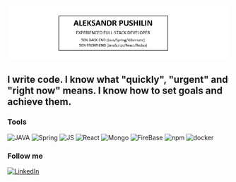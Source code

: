 <div style="display: flex; justify-content: center; align-items: center">
  <a href="https://www.linkedin.com/in/alex-pushilin/">
    <img src="https://github.com/Unlimcheg/Unlimcheg/blob/main/assets/Header2.png" alt="Header Image" />
  </a>
</div>

## I write code. I know what "quickly", "urgent" and "right now" means. I know how to set goals and achieve them.

### Tools
![JAVA](https://img.shields.io/badge/JAVA-ED8B00?style=for-the-budge&logo=openjdk&logoColor=white)
![Spring](https://img.shields.io/badge/SPRING-6DB33F?style=for-the-budge&logo=spring&logoColor=white)
![JS](https://img.shields.io/badge/JAVASCRIPT-F7DF1E?style=for-the-budge&logo=javascript&logoColor=black)
![React](https://img.shields.io/badge/REACT-20232A?style=for-the-budge&logo=react&logoColor=61DAFB)
![Mongo](https://img.shields.io/badge/MONGODB-4EA94B?style=for-the-budge&logo=mongodb&logoColor=white)
![FireBase](https://img.shields.io/badge/FIREBASE-blue?style=for-the-budge&logo=FIREBASE&logoColor=gold)
![npm](https://img.shields.io/badge/NPM-red?style=for-the-budge&logo=NPM&logoColor=white)
![docker](https://img.shields.io/badge/DOCKER-blue?style=for-the-budge&logo=docker&logoColor=white)

### Follow me
[![LinkedIn](https://img.shields.io/badge/LINKEDIN-0077B5?style=for-the-budge&logo=linkedin&logoColor=white)](https://www.linkedin.com/in/alex-pushilin/)